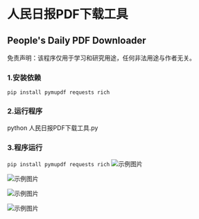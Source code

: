 # 人民日报PDF下载工具

## People's Daily PDF Downloader

免责声明：该程序仅用于学习和研究用途，任何非法用途与作者无关。

### 1.安装依赖
``` pip install pymupdf requests rich ```

### 2.运行程序
python 人民日报PDF下载工具.py

### 3.程序运行
``` pip install pymupdf requests rich ```
![示例图片](1.png)

![示例图片](2.png)

![示例图片](3.png)

![示例图片](4.png)
